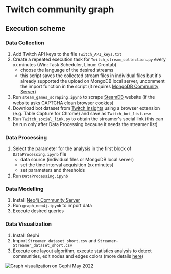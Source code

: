 # Twitch community graph

## Execution scheme

### Data Collection

1. Add Twitch API keys to the file `Twitch_API_keys.txt`
2. Create a repeated execution task for `Twitch_stream_collection.py` every xx minutes (Win: Task Scheduler, Linux: Crontab)
    - choose the language of the desired streams
    - this script saves the collected stream files in individual files but it's already supported the upload on MongoDB local server, uncomment the import function in the script (it requires [MongoDB Community Server](https://www.mongodb.com/try/download/community))
3. Run `steam_games_scraping.ipynb` to scrape [SteamDB](https://steamdb.info/graph/) website (if the website asks CAPTCHA clean browser cookies)
4. Download bot dataset from [Twitch Insights](https://twitchinsights.net/bots) using a browser extension (e.g. Table Capture for Chrome) and save as `Twitch_bot_list.csv`
5. Run `Twitch_social_link.py` to obtain the streamer's social link (this can be run only after Data Processing because it needs the streamer list)

### Data Processing

1. Select the parameter for the analysis in the first block of `DataProcessing.ipynb` file
    - data source (individual files or MongoDB local server)
    - set the time interval acquisition (xx minutes)
    - set parameters and thresholds
2. Run `DataProcessing.ipynb`

### Data Modelling

1. Install [Neo4j Community Server](https://neo4j.com/download-center/#community)
2. Run `graph_neo4j.ipynb` to import data
3. Execute desired queries

### Data Visualization

1. Install Gephi
2. Import `Streamer_dataset_short.csv` and `Streamer-Streamer_dataset_short.csv`
3. Execute one layout algorithm, execute statistics analysis to detect communities, edit nodes and edges colors (more details [here](https://github.com/KiranGershenfeld/VisualizingTwitchCommunities))

![Graph visualization on Gephi May 2022](https://github.com/gianscuri/Twitch_Community_Graph/blob/main/DataVisualization/Images/Gephi_graph_dark.png)
